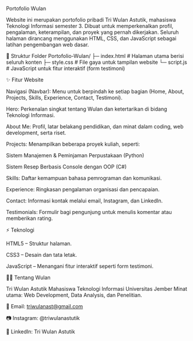 Portofolio Wulan

Website ini merupakan portofolio pribadi Tri Wulan Astutik, mahasiswa Teknologi Informasi semester 3.
Dibuat untuk memperkenalkan profil, pengalaman, keterampilan, dan proyek yang pernah dikerjakan.
Seluruh halaman dirancang menggunakan HTML, CSS, dan JavaScript sebagai latihan pengembangan web dasar.

📂 Struktur Folder
Portofolio-Wulan/
├─ index.html   # Halaman utama berisi seluruh konten
├─ style.css    # File gaya untuk tampilan website
└─ script.js    # JavaScript untuk fitur interaktif (form testimoni)

✨ Fitur Website

Navigasi (Navbar): Menu untuk berpindah ke setiap bagian (Home, About, Projects, Skills, Experience, Contact, Testimoni).

Hero: Perkenalan singkat tentang Wulan dan ketertarikan di bidang Teknologi Informasi.

About Me: Profil, latar belakang pendidikan, dan minat dalam coding, web development, serta riset.

Projects: Menampilkan beberapa proyek kuliah, seperti:

Sistem Manajemen & Peminjaman Perpustakaan (Python)

Sistem Resep Berbasis Console dengan OOP (C#)

Skills: Daftar kemampuan bahasa pemrograman dan komunikasi.

Experience: Ringkasan pengalaman organisasi dan pencapaian.

Contact: Informasi kontak melalui email, Instagram, dan LinkedIn.

Testimonials: Formulir bagi pengunjung untuk menulis komentar atau memberikan rating.

⚡ Teknologi

HTML5 – Struktur halaman.

CSS3 – Desain dan tata letak.

JavaScript – Menangani fitur interaktif seperti form testimoni.

👩‍💻 Tentang Wulan

Tri Wulan Astutik
Mahasiswa Teknologi Informasi Universitas Jember
Minat utama: Web Development, Data Analysis, dan Penelitian.

📧 Email: triwulanast@gmail.com

📷 Instagram: @triwulanastutik

💼 LinkedIn: Tri Wulan Astutik
